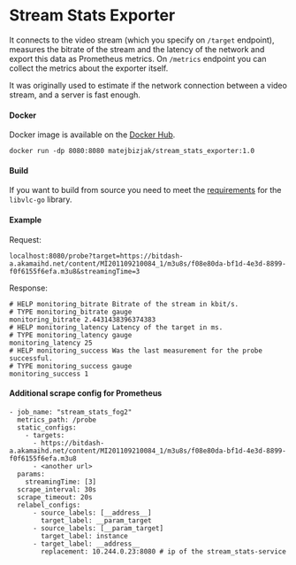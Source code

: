 # Stream Stats Exporter

It connects to the video stream (which you specify on `/target` endpoint), measures the bitrate of the stream and the 
latency of the network and export this data as Prometheus metrics. On `/metrics` endpoint you can collect the metrics
about the exporter itself.

It was originally used to estimate if the network connection between a video stream, and a server is fast enough.

#### Docker
Docker image is available on the [Docker Hub](https://hub.docker.com/repository/docker/matejbizjak/stream_stats_exporter).

`docker run -dp 8080:8080 matejbizjak/stream_stats_exporter:1.0`

#### Build
If you want to build from source you need to meet the 
[requirements](https://github.com/adrg/libvlc-go#prerequisites) for the `libvlc-go` library.

#### Example
Request:
```
localhost:8080/probe?target=https://bitdash-a.akamaihd.net/content/MI201109210084_1/m3u8s/f08e80da-bf1d-4e3d-8899-f0f6155f6efa.m3u8&streamingTime=3
```


Response:
```
# HELP monitoring_bitrate Bitrate of the stream in kbit/s.
# TYPE monitoring_bitrate gauge
monitoring_bitrate 2.4431438396374383
# HELP monitoring_latency Latency of the target in ms.
# TYPE monitoring_latency gauge
monitoring_latency 25
# HELP monitoring_success Was the last measurement for the probe successful.
# TYPE monitoring_success gauge
monitoring_success 1
```

#### Additional scrape config for Prometheus

```
- job_name: "stream_stats_fog2"
  metrics_path: /probe
  static_configs:
    - targets:
      - https://bitdash-a.akamaihd.net/content/MI201109210084_1/m3u8s/f08e80da-bf1d-4e3d-8899-f0f6155f6efa.m3u8
      - <another url>
  params:
    streamingTime: [3]
  scrape_interval: 30s
  scrape_timeout: 20s
  relabel_configs:
      - source_labels: [__address__]
        target_label: __param_target
      - source_labels: [__param_target]
        target_label: instance
      - target_label: __address__
        replacement: 10.244.0.23:8080 # ip of the stream_stats-service
```